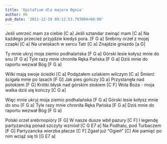```yaml
---
title: 'Epitafium dla majora Ognia'
author: RK
pub_date: '2011-12-19 09:12:53.793094+00:00'
---
```


Jeśli umrzeć mam za ciebie				[C a]
Jeśli sztandar zwinąć mam				[C a]
Na każdego przecież przyjdzie kiedyś pora.		[F G a]
Srebrny orzeł z mojej czapki				[C a]
Na urwiskach w sercu Tatr				[C a]
Znajdzie gniazdo					[a G]

Ty mnie ukryj moja ziemio podhalańska		[F G a]
Górski lesie kołysz mnie do snu			[F G a]
Tyle razy mnie chroniła Ręka Pańska		[F G a]
Dziś mnie do raportu wezwał Bóg			[F G a]

Wilki mają swoje ścieżki				[C a]
Podążałem szlakiem wilczym			[C a]
Śmierć ścigała mnie po lasach			[F G]
Jak pies gończy					[G a]
Przystanęła nad potokiem				[F G]
Krótki błysk nad górskim stokiem			[C F]
Wola Boża - moja walka dziś się kończy		[C G a]

Więc mnie ukryj moja ziemio podhalańska		[F G a]
Górski lesie kołysz mnie do snu			[F G a]
Tyle razy mnie chroniła Ręka Pańska		[F G a]
Dziś mnie do raportu wezwał Bóg			[F G a]

Polski orzeł srebrnopióry				[F G]
W nasze dusze wbił pazury				[C F]
I legendę partyzancką ponad szczyty wzniósł	[C G E7 a]
Na Podhalu, pod Turbaczem				[F G]
Partyzancka wierzba płacze				[C F]
Zgasł już “Ogień”					[C]
Ale pamięć po nim wciąż się tli			[G E7 a]
